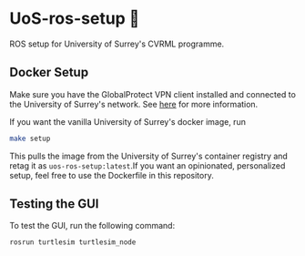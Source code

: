 # UoS-ros-setup 🤖
ROS setup for University of Surrey's CVRML programme.


## Docker Setup
Make sure you have the GlobalProtect VPN client installed and connected to the University of Surrey's network. See [here](uos_vpn_setup.pdf) for more information.

If you want the vanilla University of Surrey's docker image, run 
```bash
make setup
```
This pulls the image from the University of Surrey's container registry and retag it as `uos-ros-setup:latest`.If you want an opinionated, personalized setup, feel free to use the Dockerfile in this repository.


## Testing the GUI
To test the GUI, run the following command:
```bash
rosrun turtlesim turtlesim_node
```